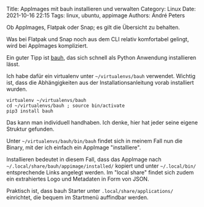Title: AppImages mit bauh installieren und verwalten
Category: Linux
Date: 2021-10-16 22:15
Tags: linux, ubuntu, appimage
Authors: André Peters

Ob AppImages, Flatpak oder Snap; es gilt die Übersicht zu behalten.

Was bei Flatpak und Snap noch aus dem CLI relativ komfortabel gelingt, wird bei AppImages kompliziert.

Ein guter Tipp ist [bauh](https://github.com/vinifmor/bauh#installation), das sich schnell als Python Anwendung installieren lässt.

Ich habe dafür ein virtualenv unter `~/virtualenvs/bauh` verwendet. Wichtig ist, dass die Abhängigkeiten aus der Installationsanleitung vorab installiert wurden.

```
virtualenv ~/virtualenvs/bauh
cd ~/virtualenvs/bauh ; source bin/activate
pip3 install bauh
```

Das kann man individuell handhaben. Ich denke, hier hat jeder seine eigene Struktur gefunden.

Unter `~/virtualenvs/bauh/bin/bauh` findet sich in meinem Fall nun die Binary, mit der ich einfach ein AppImage "installiere".

Installieren bedeutet in diesem Fall, dass das AppImage nach `~/.local/share/bauh/appimage/installed/` kopiert und unter `~/.local/bin/` entsprechende Links angelegt werden.
Im "local share" findet sich zudem ein extrahiertes Logo und Metadaten in Form von JSON.

Praktisch ist, dass bauh Starter unter `.local/share/applications/` einrichtet, die bequem im Startmenü auffindbar werden.
